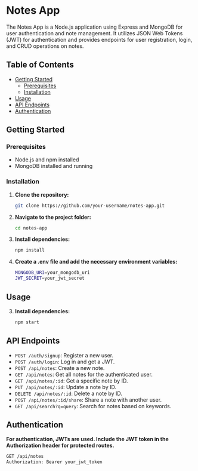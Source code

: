 # Notes App

The Notes App is a Node.js application using Express and MongoDB for user authentication and note management. It utilizes JSON Web Tokens (JWT) for authentication and provides endpoints for user registration, login, and CRUD operations on notes.

## Table of Contents

- [Getting Started](#getting-started)
  - [Prerequisites](#prerequisites)
  - [Installation](#installation)
- [Usage](#usage)
- [API Endpoints](#api-endpoints)
- [Authentication](#authentication)

## Getting Started

### Prerequisites

- Node.js and npm installed
- MongoDB installed and running

### Installation

1. **Clone the repository:**

   ```bash
   git clone https://github.com/your-username/notes-app.git
2. **Navigate to the project folder:**

   ```bash
   cd notes-app
3. **Install dependencies:**

   ```bash
   npm install
4. **Create a .env file and add the necessary environment variables:**

   ```bash
   MONGODB_URI=your_mongodb_uri 
   JWT_SECRET=your_jwt_secret
## Usage

3. **Install dependencies:**

   ```bash
   npm start
## API Endpoints
* `POST /auth/signup`: Register a new user.
* `POST /auth/login`: Log in and get a JWT.
* `POST /api/notes`: Create a new note.
* `GET /api/notes`: Get all notes for the authenticated user.
* `GET /api/notes/:id`: Get a specific note by ID.
* `PUT /api/notes/:id`: Update a note by ID.
* `DELETE /api/notes/:id`: Delete a note by ID.
* `POST /api/notes/:id/share`: Share a note with another user.
* `GET /api/search?q=query`: Search for notes based on keywords.
## Authentication

**For authentication, JWTs are used. Include the JWT token in the Authorization header for protected routes.**

   ```bash
   GET /api/notes
Authorization: Bearer your_jwt_token

